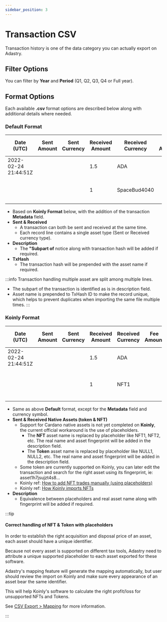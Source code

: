 ```yaml
---
sidebar_position: 3
---
```


# Transaction CSV

Transaction history is one of the data category you can actually export on Adastry.

## Filter Options

You can filter by **Year** and **Period** (Q1, Q2, Q3, Q4 or Full year).

## Format Options

Each available **.csv** format options are described below along with additional details where needed.

### Default Format

| Date (UTC)           | Sent Amount | Sent Currency | Received Amount | Received Currency | Fee Amount | Fee Currency | Net Worth Amount | Net Worth Currency | Label | Description                                                       | TxHash                        | Metadata                                 |
|----------------------|-------------|---------------|-----------------|-------------------|------------|--------------|------------------|--------------------|-------|-------------------------------------------------------------------|-------------------------------|------------------------------------------|
| 2022-02-24 21:44:51Z |             |               | 1.5             | ADA               |            |              | 1.73             | USD                |       | MINTING/BURNING                                                   | 76c24dc40ab2...               | [{"label":"721","json_metadata": "..."}] |
|                      |             |               | 1               | SpaceBud4040      |            |              |                  |                    |       | SpaceBud4040 - asset1zkug... (Subpart of txHash: 76c24dc40ab2...) | (SpaceBud4040)76c24dc40ab2... | [{"label":"721","json_metadata": "..."}] |                                        |

- Based on **Koinly Format** below, with the addition of the transaction **Metadata** field.
- **Sent & Received**
  - A transaction can both be sent and received at the same time.
  - Each record line contains a single asset type (Sent or Received currency type).
- **Description**
  - The **"Subpart of** notice along with transaction hash will be added if required.
- **TxHash**
  - The transaction hash will be prepended with the asset name if required. 

:::info
Transaction handling multiple asset are split among multiple lines.
- The subpart of the transaction is identified as is in description field.
- Asset name is prepended to TxHash ID to make the record unique, which helps to prevent duplicates
  when importing the same file multiple times.
:::

### Koinly Format

| Date (UTC)           | Sent Amount | Sent Currency | Received Amount | Received Currency | Fee Amount | Fee Currency | Net Worth Amount | Net Worth Currency | Label | Description                                                              | TxHash                        |
|----------------------|-------------|---------------|-----------------|-------------------|------------|--------------|------------------|--------------------|-------|--------------------------------------------------------------------------|-------------------------------|
| 2022-02-24 21:44:51Z |             |               | 1.5             | ADA               |            |              | 1.73             | USD                |       | MINTING/BURNING                                                          | 76c24dc40ab2...               |
|                      |             |               | 1               | NFT1              |            |              |                  |                    |       | NFT1 = SpaceBud4040 [asset1zkug...] (Subpart of txHash: 76c24dc40ab2...) | (SpaceBud4040)76c24dc40ab2... |

- Same as above **Default** format, except for the **Metadata** field and currency symbol.
- **Sent & Received Native Assets (token & NFT)**
  - Support for Cardano native assets is not yet completed on **Koinly**, the current official workaround is the use of placeholders.
    - The **NFT** asset name is replaced by placeholder like NFT1, NFT2, etc. The real name and asset fingerprint will be added in the description field. 
    - The **Token** asset name is replaced by placeholder like NULL1, NULL2, etc. The real name and asset fingerprint will be added in the description field.
  - Some token are currently supported on Koinly, you can later edit the transaction and search for the right asset using its fingerprint, ie: asset1h7jsujzt4s8...
  - Koinly ref: [How to add NFT trades manually (using placeholders)](https://help.koinly.io/en/articles/5742771-how-to-add-nft-trades-manually-using-placeholders)
  - Koinly ref: [How Koinly imports NFTs](https://help.koinly.io/en/articles/5998331-how-koinly-imports-nfts)
- **Description**
  - Equivalence between placeholders and real asset name along with fingerprint will be added if required.

:::tip
#### Correct handling of NFT & Token with placeholders

In order to establish the right acquisition and disposal price of an asset, each asset should have a unique identifier.

Because not every asset is supported on different tax tools, Adastry need to attribute a unique supported placeholder to each asset exported for these software.

Adastry's mapping feature will generate the mapping automatically, but user should review the import on Koinly and make sure every appearance of an
asset bear the same identifier.

This will help Koinly's software to calculate the right profit/loss for unsupported NFTs and Tokens.

See [CSV Export > Mapping](/learn/docs/export/mapping) for more information.

:::
